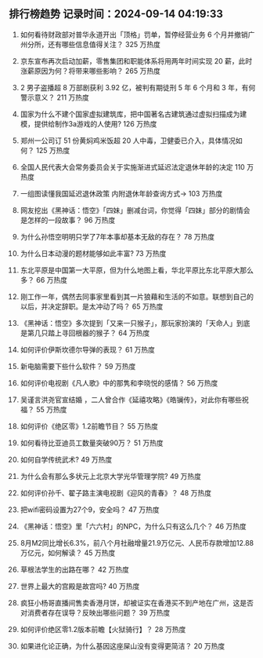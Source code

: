 
## 排行榜趋势 记录时间：2024-09-14 04:19:33
  
  1. 如何看待财政部对普华永道开出「顶格」罚单，暂停经营业务 6 个月并撤销广州分所，还有哪些信息值得关注？ 325 万热度
    
  2. 京东宣布再次启动加薪，零售集团和职能体系将用两年时间实现 20 薪，此时涨薪原因为何？将带来哪些影响？ 265 万热度
    
  3. 2 男子盗播超 8 万部剧获利 3.92 亿，被判有期徒刑 5 年 6 个月和 3 年，有何警示意义？ 211 万热度
    
  4. 国家为什么不建个国家虚拟建筑库，把中国著名古建筑通过虚拟扫描成为建模，提供给制作3a游戏的人使用? 126 万热度
    
  5. 郑州一公司订 51 份黄焖鸡米饭超 20 人中毒，卫健委已介入，具体情况如何？ 125 万热度
    
  6. 全国人民代表大会常务委员会关于实施渐进式延迟法定退休年龄的决定 110 万热度
    
  7. 一组图读懂我国延迟退休政策 内附退休年龄查询方式→ 103 万热度
    
  8. 网友挖出《黑神话：悟空》「四妹」删减台词，你觉得「四妹」部分的剧情会是怎样的一段故事？ 96 万热度
    
  9. 为什么孙悟空明明只学了7年本事却基本无敌的存在？ 78 万热度
    
  10. 为什么日本动漫的题材能够如此丰富? 73 万热度
    
  11. 东北平原是中国第一大平原，但为什么地图上看，华北平原比东北平原大那么多？ 66 万热度
    
  12. 刚工作一年，偶然去同事家里看到其一片狼藉和生活的不如意。联想到自己的以后，并决定辞职。是太冲动了吗？ 65 万热度
    
  13. 《黑神话：悟空》多次提到「又来一只猴子」，那玩家扮演的「天命人」到底是第几只踏上寻回根器的猴子？ 64 万热度
    
  14. 如何评价伊斯坎德尔导弹的表现？ 61 万热度
    
  15. 新电脑需要下些什么软件？ 59 万热度
    
  16. 如何评价电视剧《凡人歌》中的那隽和李晓悦的感情？ 56 万热度
    
  17. 吴谨言洪尧官宣结婚 ，二人曾合作《延禧攻略》《皓镧传》，对此你有哪些祝福？ 55 万热度
    
  18. 如何评价《绝区零》1.2前瞻节目？ 55 万热度
    
  19. 如何看待比亚迪员工数量突破90万？ 51 万热度
    
  20. 如何自学传统武术? 49 万热度
    
  21. 为什么会有那么多状元上北京大学光华管理学院? 49 万热度
    
  22. 如何评价孙千、翟子路主演电视剧《迎风的青春》？ 48 万热度
    
  23. 把wifi密码设置为27个9，安全吗？ 47 万热度
    
  24. 《黑神话：悟空》里「六六村」的NPC，为什么只有这么几个？ 46 万热度
    
  25. 8月M2同比增长6.3%，前八个月社融增量21.9万亿元、人民币存款增加12.88万亿元，如何解读？ 45 万热度
    
  26. 草根法学生的出路在哪？ 42 万热度
    
  27. 世界上最大的宫殿是故宫吗? 40 万热度
    
  28. 疯狂小杨哥直播间售卖香港月饼，却被证实在香港买不到产地在广州，这是否对消费者存在误导？反映出哪些问题？ 39 万热度
    
  29. 如何评价绝区零1.2版本前瞻【火狱骑行】？ 28 万热度
    
  30. 如果进化论正确，为什么基因这座屎山没有变得更简洁？ 20 万热度
    